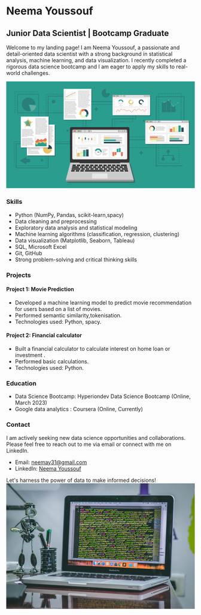 # Neema Youssouf 

## Junior Data Scientist | Bootcamp Graduate

Welcome to my landing page! I am Neema Youssouf, a passionate and detail-oriented data scientist with a strong background in statistical analysis, machine learning, and data visualization. I recently completed a rigorous data science bootcamp and I am eager to apply my skills to real-world challenges.

![Data analysis](image1.png)

### Skills

- Python (NumPy, Pandas, scikit-learn,spacy)
- Data cleaning and preprocessing
- Exploratory data analysis and statistical modeling
- Machine learning algorithms (classification, regression, clustering)
- Data visualization (Matplotlib, Seaborn, Tableau)
- SQL, Microsoft Excel
- Git, GitHub
- Strong problem-solving and critical thinking skills

### Projects

#### Project 1: Movie Prediction

- Developed a machine learning model to predict movie recommendation for users based on a list of movies.
- Performed semantic similarity,tokenisation.
- Technologies used: Python, spacy.

#### Project 2: Financial calculator 

- Built a financial calculator to calculate interest on home loan or investment .
- Performed basic calculations.
- Technologies used: Python.

### Education

- Data Science Bootcamp: Hyperiondev Data Science Bootcamp (Online, March 2023)
- Google data analytics  : Coursera  (Online, Currently)

### Contact

I am actively seeking new data science opportunities and collaborations. Please feel free to reach out to me via email or connect with me on LinkedIn.

- Email: neemay31@gmail.com
- LinkedIn: [Neema Youssouf](https://www.linkedin.com/in/neema-youssouf-43047826b)

Let's harness the power of data to make informed decisions!
![Profile image](image2.jpg)

